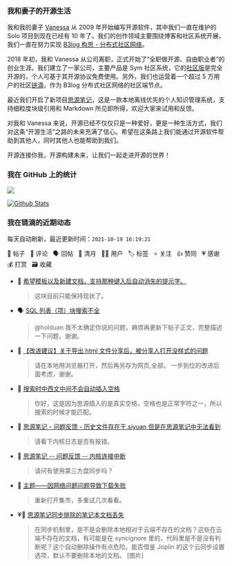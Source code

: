 ### 我和妻子的开源生活

我和我的妻子 [Vanessa](https://github.com/Vanessa219) 从 2009 年开始编写开源软件，其中我们一直在维护的 Solo 项目到现在已经有 10 年了。我们的创作领域主要围绕博客和社区系统开展，我们一直在努力实现 [B3log 构思 - 分布式社区网络](https://ld246.com/article/1546941897596)。

2018 年初，我和 Vanessa 从公司离职，正式开始了“全职做开源、自由职业者”的创业生涯。我们建立了一家公司，主要产品是 Sym 社区系统，它的[社区版](https://github.com/88250/symphony)是完全开源的，个人可基于其开源协议免费使用。另外，我们也运营着一个超过 5 万用户的社区[链滴](https://ld246.com)，作为 B3log 分布式社区网络的社区端节点。

最近我们开启了新项目[思源笔记](https://github.com/siyuan-note/siyuan)，这是一款本地离线优先的个人知识管理系统，支持细粒度块级引用和 Markdown 所见即所得，欢迎大家来试用和反馈。

对我和 Vanessa 来说，开源已经不仅仅只是一种爱好，更是一种生活方式，我们对这条“开源生活”之路的未来充满了信心。希望在这条路上我们能通过开源软件帮助到其他人，同时其他人也能帮助到我们。

开源连接你我，开源构建未来，让我们一起走进开源的世界！

### 我在 GitHub 上的统计

<a title="Hits" target="_blank" href="https://github.com/88250/88250"><img src="https://hits.b3log.org/88250/88250.svg"></a>

[![Github Stats](https://github-readme-stats.vercel.app/api?username=88250&theme=tokyonight&show_icons=true)](https://github.com/88250)

<!--events start -->

### 我在链滴的近期动态

每天自动刷新，最近更新时间：`2021-10-19 16:19:21`

📝 帖子 &nbsp; 💬 评论 &nbsp; 🗣 回帖 &nbsp; 🌙 清月 &nbsp; 👨‍💻 用户 &nbsp; 🏷️ 标签 &nbsp; ⭐️ 关注 &nbsp; 👍 赞同 &nbsp; 💗 感谢 &nbsp; 💰 打赏 &nbsp; 🗃 收藏

* 💬 [希望模板以及新建文档，支持那种键入后自动消失的提示字。](https://ld246.com/article/1634527870526/comment/1634630923554#comments)

  > 这块目前只能保持现状了。
* 🗣 [SQL 列表（项）块搜索不全](https://ld246.com/article/1633838261995/comment/1633923837954#comments)

  > @holduan 我不太确定你说的问题，麻烦再更新下帖子正文，完整描述一下问题，谢谢。
* 💬 [【改进建议】关于导出 html 文件分享后，被分享人打开没样式的问题](https://ld246.com/article/1634630213727/comment/1634630732661#comments)

  > 请在本地用浏览器打开，然后再另存为网页,全部。 一步到位的改进后面考虑，谢谢。
* 💬 [搜索时中西文中间不会自动插入空格](https://ld246.com/article/1634630023834/comment/1634630518962#comments)

  > 你好，这是因为思源插入的是真实空格，空格也是正常字符之一，所以搜索的时候才能匹配。
* 💬 [思源笔记 - 问题反馈 - 历史文件存在于.siyuan 但是在思源笔记中无法看到](https://ld246.com/article/1634628632214/comment/1634630427480#comments)

  > 请看下内核日志是否有报错。
* 💬 [思源笔记 -- 问题反馈 -- 内核连接中断](https://ld246.com/article/1634626265976/comment/1634630333275#comments)

  > 请问有使用第三方盘同步吗？
* 💬 [主题——因网络问题问题导致下载失败](https://ld246.com/article/1634622018554/comment/1634630299003#comments)

  > 重新打开集市，多重试几次看看。
* 💗💬 [思源笔记同步排除的笔记本文档丢失](https://ld246.com/article/1633935258171/comment/1634613172989#comments)

  > 在同步机制里，是不是会删除本地相对于云端不存在的文档？这些在云端不存在的文档，有可能是在 syncignore 里的，代码里是不是没有判断呢？这个自动删除操作有点危险。能否借鉴 Joplin 的这个云同步设置选项，默认不要删除本地的文档。 [图片]


<!--events end -->
